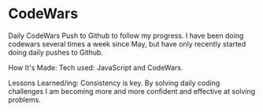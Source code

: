 # CodeWars
Daily CodeWars Push to Github to follow my progress. I have been doing codewars several times a week since May, but have only recently started doing daily pushes to Github.

How It's Made:
Tech used: JavaScript and CodeWars.

Lessons Learned/ing:
Consistency is key. By solving daily coding challenges I am becoming more and more confident and effective at solving problems.
